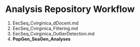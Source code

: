 # Analysis Repository Workflow

1. EecSeq_Cvirginica_dDocent.md
2. EecSeq_Cvirginica_Filtering.md
3. EecSeq_Cvirginica_OutlierDetection.md
4. **PopGen_SeaGen_Analyses**
